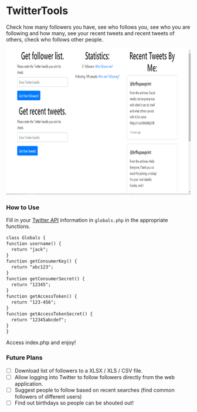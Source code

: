 # TwitterTools
Check how many followers you have, see who follows you, see who you are following and how many, see your recent tweets and recent tweets of others, check who follows other people.

<img src="https://github.com/rowanaut20/TwitterTools/blob/master/TwitterTools%20v1.PNG" width="1000px" height="400px">

### How to Use
Fill in your [Twitter API](https://apps.twitter.com) information in `globals.php` in the appropriate functions.

```
class Globals {
function username() {
  return "jack";
}
function getConsumerKey() {
  return "abc123";
}
function getConsumerSecret() {
  return "12345";
}
function getAccessToken() {
  return "123-456";
}
function getAccessTokenSecret() {
  return "12345abcdef";
}
}
```
Access index.php and enjoy!

### Future Plans
- [ ] Download list of followers to a XLSX / XLS / CSV file.
- [ ] Allow logging into Twitter to follow followers directly from the web application.
- [ ] Suggest people to follow based on recent searches (find common followers of different users)
- [ ] Find out birthdays so people can be shouted out!

